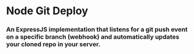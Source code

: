 # Node Git Deploy

### An ExpressJS implementation that listens for a git push event on a specific branch (webhook) and automatically updates your cloned repo in your server.